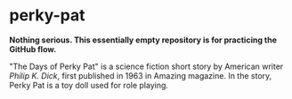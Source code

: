 # perky-pat
**Nothing serious. This essentially empty repository is for practicing the GitHub flow.**

"The Days of Perky Pat" is a science fiction short story by American writer _Philip K. Dick_, first published in 1963 in Amazing magazine. In the story, Perky Pat is a toy doll used for role playing.
